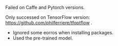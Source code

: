 
Failed on Caffe and Pytorch versions. 

Only successed on TensorFlow version: https://github.com/philferriere/tfoptflow .
- Ignored some eorros when installing packages.
- Used the pre-trained model.


